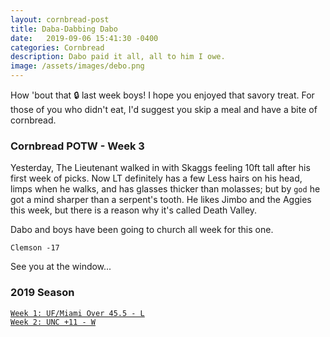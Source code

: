 ```yaml
---
layout: cornbread-post
title: Daba-Dabbing Dabo
date:   2019-09-06 15:41:30 -0400
categories: Cornbread
description: Dabo paid it all, all to him I owe.
image: /assets/images/debo.png
---
```

How 'bout that 🔒 last week boys! I hope you enjoyed that savory treat. For those of you who didn't eat, I'd suggest you skip a meal and have a bite of cornbread.

### Cornbread POTW - Week 3

Yesterday, The Lieutenant walked in with Skaggs feeling 10ft tall after his first week of picks. Now LT definitely has a few Less hairs on his head, limps when he walks, and has glasses thicker than molasses; but by `god` he got a mind sharper than a serpent's tooth. He likes Jimbo and the Aggies this week, but there is a reason why it's called Death Valley.

Dabo and boys have been going to church all week for this one.

`Clemson -17`

See you at the window...

### 2019 Season
[`Week 1: UF/Miami Over 45.5 - L`](/cornbread-potw-week1)  
[`Week 2: UNC +11 - W`](/cornbread-potw-week2)
